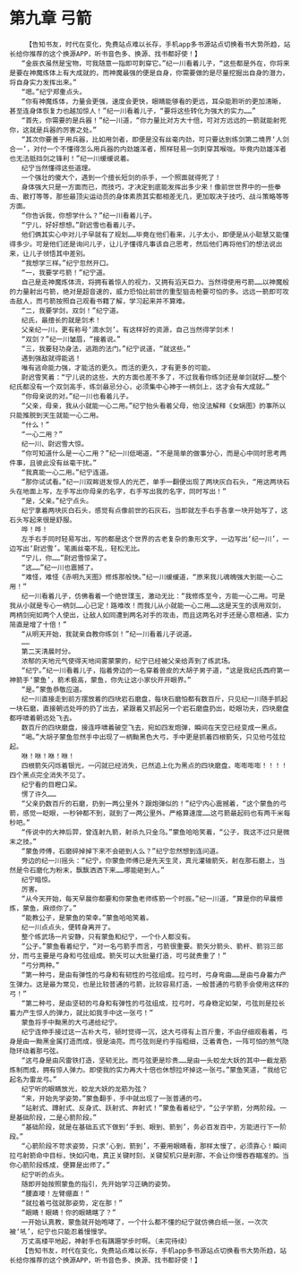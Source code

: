 # 第九章 弓箭
        【告知书友，时代在变化，免费站点难以长存，手机app多书源站点切换看书大势所趋，站长给你推荐的这个换源APP，听书音色多、换源、找书都好使！】
       “金辰衣虽然是宝物，可我随意一指即可刺穿它。”纪一川看着儿子，“这些都是外在，你将来是要在神魔炼体上有大成就的，而神魔最强的便是自身，你需要做的是尽量挖掘出自身的潜力，将自身实力发挥出来。”
       “嗯。”纪宁郑重点头。
       “你有神魔炼体，力量会更强，速度会更快，眼睛能够看的更远，耳朵能聆听的更加清晰，甚至连身体恢复力也越加惊人！”纪一川看着儿子，“要将这些转化为强大的实力……”
       “首先，你需要的是兵器！”纪一川道，“你力量比对方大十倍，可对方远远的一箭就能射死你，这就是兵器的厉害之处。”
       “其次你要善于用兵器，比如用剑者，即便是没有丝毫内劲，可只要达到练剑第二境界‘人剑合一’，对付一个不懂得怎么用兵器的内劲雄浑者，照样轻易一剑刺穿其喉咙。毕竟内劲雄浑者也无法抵挡剑之锋利！”纪一川缓缓说着。
       纪宁当然懂得这些道理。
       一个强壮的傻大个，遇到一个擅长短剑的杀手，一个照面就得死了！
       身体强大只是一方面而已，而技巧，才决定到底能发挥出多少来！像前世世界中的一些拳击、散打等等，那些最顶尖运动员的身体素质其实都相差无几，更加取决于技巧、战斗策略等等方面。
       “你告诉我，你想学什么？”纪一川看着儿子。
       “宁儿，好好想想。”尉迟雪也看着儿子。
       他们俩其实心中对儿子早就有了规划……毕竟在他们看来，儿子太小，即便是从小聪慧又能懂得多少。可是他们还是询问儿子，让儿子懂得凡事该自己思考，然后他们再将他们的想法说出来，让儿子领悟其中差别。
       “我想学三样。”纪宁忽然开口。
       “一，我要学弓箭！”纪宁道。
       自己是走神魔炼体流，将拥有着惊人的视力，又拥有滔天巨力。当然得使用弓箭……以神魔般的力量射出弓箭，绝对是超音速的，威力恐怕比前世的重型狙击枪要可怕的多。远远一箭即可攻击敌人，而弓箭按照自己观看书籍了解，学习起来并不算难。
       “二，我要学剑，双剑！”纪宁道。
       纪氏，最擅长的就是剑术！
       父亲纪一川，更有称号‘滴水剑’。有这样好的资源，自己当然得学剑术！
       “双剑？”纪一川皱眉，“接着说。”
       “三，我要轻功身法，逃跑的法门。”纪宁说道，“就这些。”
       遇到强敌就得能逃！
       唯有逃命能力强，才能活的更久。而活的更久，才有更多的可能。
       尉迟雪笑着：“宁儿说的这些，大的方面也差不多了，不过我看你练剑还是单剑就好……整个纪氏都没有一个双剑高手，练剑最忌分心，必须集中心神于一柄剑上，这才会有大成就。”
       “你母亲说的对。”纪一川也看着儿子。
       “父亲，母亲，我从小就能一心二用。”纪宁抬头看着父母，他没法解释《女娲图》的事所以只能推脱到天生就能一心二用。
       “什么！”
       “一心二用？”
       纪一川、尉迟雪大惊。
       “你可知道什么是一心二用？”纪一川低喝道，“不是简单的做事分心，而是心中同时思考两件事，且彼此没有丝毫干扰。”
       “我真能一心二用。”纪宁连道。
       “那你试试看。”纪一川双眸迸发惊人的光芒，单手一翻便出现了两块灰白石头，“用这两块石头在地面上写，左手写出你母亲的名字，右手写出我的名字，同时写出！”
       “是，父亲。”纪宁点头。
       纪宁拿着两块灰白石头，感觉有点像前世的石灰石，当即就左手右手各拿一块开始写了，这石头写起来很是舒服。
       哗！哗！
       左手右手同时轻易写出，写的都是这个世界的古老复杂的象形文字，一边写出‘纪一川’，一边写出‘尉迟雪’。笔画丝毫不乱，轻松无比。
       “宁儿，你……”尉迟雪惊呆了。
       “这……”纪一川也震撼了。
       “难怪，难怪《赤明九天图》修炼那般快。”纪一川缓缓道，“原来我儿魂魄强大到能一心二用！”
       纪一川看着儿子，仿佛看着一个绝世璞玉，激动无比：“我修炼至今，方能一心二用。可是我从小就是专心一柄剑……心已定！路难改！而我儿从小就能一心二用……这是天生的该用双剑，两柄剑宛如两个人使出，让敌人如同遭到两名对手的攻击，而且这两名对手还是心意相通，实力简直是增了十倍！”
       “从明天开始，我就亲自教你练剑！”纪一川看着儿子说道。
       ……
       第二天清晨时分。
       浓郁的天地元气使得天地间雾蒙蒙的，纪宁已经被父亲给弄到了练武场。
       “纪宁。”纪一川看着儿子，指着旁边的一名穿着兽皮的大胡子男子道，“这是我纪氏西府第一神箭手‘蒙鱼’，箭术极高，蒙鱼，你先让这小家伙开开眼界。”
       “是。”蒙鱼恭敬应道。
       纪一川直接走到前方摆放着的四块岩石磨盘，每块石磨怕都有数百斤，只见纪一川随手抓起一块石磨，直接朝远处呼的扔了出去，紧跟着又抓起另一个岩石磨盘扔出，眨眼功夫，四块磨盘都呼啸着朝远处飞去。
       数百斤的四块磨盘，接连呼啸着破空飞去，宛如四发炮弹，瞬间在天空已经变成一黑点。
       “喝。”大胡子蒙鱼忽然手中出现了一柄黝黑色大弓，手中更是抓着四根箭矢，只见他弓弦拉起。
       咻！咻！咻！咻！
       四根箭矢闪烁着银光，一闪就已经消失，已然追上化为黑点的四块磨盘，嘭嘭嘭嘭！！！！四个黑点完全消失不见了。
       纪宁看的目瞪口呆。
       愣了许久……
       “父亲扔数百斤的石磨，扔到一两公里外？跟炮弹似的！”纪宁内心震撼着，“这个蒙鱼的弓箭，感觉一眨眼，一秒钟都不到，就到了一两公里外。严格算速度……这弓箭最起码也有两千米每秒吧。”
       “传说中的大神后羿，曾连射九箭，射杀九只金乌。”蒙鱼哈哈笑着，“公子，我这不过只是微末之技。”
       “蒙鱼师傅，石磨碎掉掉下来不会砸到人么？”纪宁忽然想到连问道。
       旁边的纪一川摇头：“纪宁，你蒙鱼师傅已是先天生灵，真元灌输箭矢，射在那石磨上，当然是令石磨化为粉末，飘飘洒洒下来……哪能砸到人。”
       纪宁暗惊。
       厉害。
       “从今天开始，每天早晨你都要和你蒙鱼老师练箭一个时辰。”纪一川道，“算是你的早晨修炼，蒙鱼，麻烦你了。”
       “能教公子，是蒙鱼的荣幸。”蒙鱼哈哈笑着。
       纪一川点点头，便转身离开了。
       整个练武场一片安静，只有蒙鱼和纪宁，一个仆人都没有。
       “公子。”蒙鱼看着纪宁，“对一名弓箭手而言，弓箭很重要。箭矢分箭头、箭杆、箭羽三部分，而弓主要是弓身和弓弦组成。箭矢可以大批量打造，可弓就贵重了！”
       “弓分两种。”
       “第一种弓，是由有弹性的弓身和有韧性的弓弦组成。拉弓时，弓身弯曲……是由弓身蓄力产生弹力。这是最为常见，也是比较普通的弓箭，比较容易打造，一般普通的弓箭手会使用这样的弓！”
       “第二种弓，是由坚韧的弓身和有弹性的弓弦组成，拉弓时，弓身稳定如架，弓弦则是拉长蓄力产生惊人的弹力，就比如我手中这一张弓！”
       蒙鱼将手中黝黑的大弓递给纪宁。
       纪宁连伸手接过这一古朴大弓，顿时觉得一沉，这大弓得有上百斤重，不由仔细观看着，弓身是由一黝黑金属打造而成，很是油亮。而弓弦则是约手指粗细，泛着青色，一阵可怕的煞气隐隐环绕着那弓弦。
       “这弓身是由风雷铁打造，坚韧无比。而弓弦更是珍贵……是由一头蛟龙大妖的其中一截龙筋炼制而成，拥有惊人弹力。即使我的实力再大十倍也休想拉坏掉这一张弓。”蒙鱼笑道，“我给它起名为雷龙弓。”
       纪宁听的眼睛放光，蛟龙大妖的龙筋为弦？
       “来，开始先学姿势。”蒙鱼翻手，手中就出现了一张普通的弓。
       “站射式、蹲射式、反身式、跃射式、奔射式！”蒙鱼看着纪宁，“公子学箭，分两阶段。一是基础阶段，二是心箭阶段。”
       “基础阶段，就是在基础五式下做到‘手到、眼到、箭到’，务必百发百中，方能进行下一阶段。”
       “心箭阶段不苛求姿势，只求‘心到，箭到’，不要用眼睛看，那样太慢了，必须靠心！瞬间拉弓射箭命中目标，快如闪电，真正关键时刻，关键契机只是刹那，不会让你慢吞吞瞄准的。当你心箭阶段练成，便算是出师了。”
       纪宁听的点头。
       随即开始按照蒙鱼的指引，先开始学习正确的姿势。
       “腰直喽！左臂绷直！”
       “就拉着弓弦就那姿势，定在那！”
       “眼睛！眼睛！你的眼睛瞎了？”
       一开始认真教，蒙鱼就开始咆哮了，一个什么都不懂的纪宁就仿佛白纸一张，一次次被‘吼’，纪宁也只能忍着慢慢学。
       万丈高楼平地起，神射手也有蹒跚学步时啊。（未完待续）
       【告知书友，时代在变化，免费站点难以长存，手机app多书源站点切换看书大势所趋，站长给你推荐的这个换源APP，听书音色多、换源、找书都好使！】
